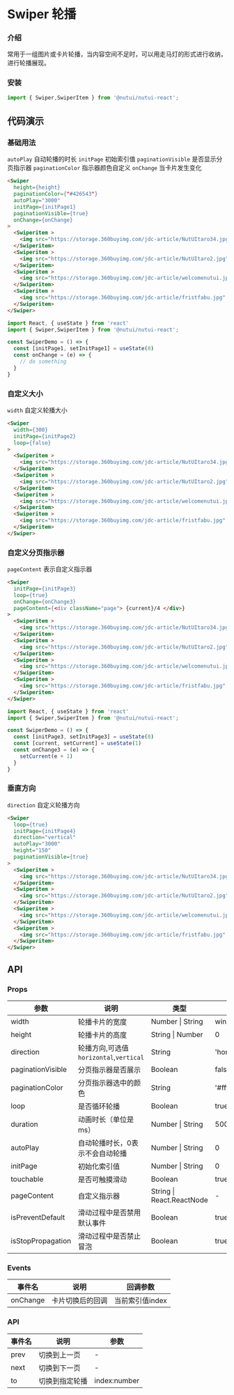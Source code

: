# Swiper 轮播

### 介绍

常用于一组图片或卡片轮播，当内容空间不足时，可以用走马灯的形式进行收纳，进行轮播展现。

### 安装

```javascript
import { Swiper,SwiperItem } from '@nutui/nutui-react';
```

## 代码演示

### 基础用法

`autoPlay` 自动轮播的时长
`initPage` 初始索引值
`paginationVisible` 是否显示分页指示器
`paginationColor` 指示器颜色自定义
`onChange` 当卡片发生变化

```html
<Swiper
  height={height}
  paginationColor={"#426543"}
  autoPlay="3000"
  initPage={initPage1}
  paginationVisible={true}
  onChange={onChange}
>
  <Swiperitem >
    <img src="https://storage.360buyimg.com/jdc-article/NutUItaro34.jpg" alt="" />
  </Swiperitem>
  <Swiperitem >
    <img src="https://storage.360buyimg.com/jdc-article/NutUItaro2.jpg" alt="" />
  </Swiperitem>
  <Swiperitem >
    <img src="https://storage.360buyimg.com/jdc-article/welcomenutui.jpg" alt="" />
  </Swiperitem>
  <Swiperitem >
    <img src="https://storage.360buyimg.com/jdc-article/fristfabu.jpg" alt="" />
  </Swiperitem>
</Swiper>
```
``` javascript
import React, { useState } from 'react'
import { Swiper,SwiperItem } from '@nutui/nutui-react';

const SwiperDemo = () => {
  const [initPage1, setInitPage1] = useState(0)
  const onChange = (e) => {
    // do something
  }
}
```

### 自定义大小

`width` 自定义轮播大小

```html
<Swiper
  width={300}
  initPage={initPage2}
  loop={false}
>
  <Swiperitem >
    <img src="https://storage.360buyimg.com/jdc-article/NutUItaro34.jpg" alt="" />
  </Swiperitem>
  <Swiperitem >
    <img src="https://storage.360buyimg.com/jdc-article/NutUItaro2.jpg" alt="" />
  </Swiperitem>
  <Swiperitem >
    <img src="https://storage.360buyimg.com/jdc-article/welcomenutui.jpg" alt="" />
  </Swiperitem>
  <Swiperitem >
    <img src="https://storage.360buyimg.com/jdc-article/fristfabu.jpg" alt="" />
  </Swiperitem>
</Swiper>
```
### 自定义分页指示器

`pageContent` 表示自定义指示器

```html
<Swiper
  initPage={initPage3}
  loop={true}
  onChange={onChange3}
  pageContent={<div className="page"> {current}/4 </div>}
>
  <Swiperitem >
    <img src="https://storage.360buyimg.com/jdc-article/NutUItaro34.jpg" alt="" />
  </Swiperitem>
  <Swiperitem >
    <img src="https://storage.360buyimg.com/jdc-article/NutUItaro2.jpg" alt="" />
  </Swiperitem>
  <Swiperitem >
    <img src="https://storage.360buyimg.com/jdc-article/welcomenutui.jpg" alt="" />
  </Swiperitem>
  <Swiperitem >
    <img src="https://storage.360buyimg.com/jdc-article/fristfabu.jpg" alt="" />
  </Swiperitem>
</Swiper>
```
``` javascript
import React, { useState } from 'react'
import { Swiper,SwiperItem } from '@nutui/nutui-react';

const SwiperDemo = () => {
  const [initPage3, setInitPage3] = useState(0)
  const [current, setCurrent] = useState(1)
  const onChange3 = (e) => {
    setCurrent(e + 1)
  }
}
```
### 垂直方向

`direction` 自定义轮播方向


```html
<Swiper
  loop={true}
  initPage={initPage4}
  direction="vertical"
  autoPlay="3000"
  height="150"
  paginationVisible={true}
>
  <Swiperitem >
    <img src="https://storage.360buyimg.com/jdc-article/NutUItaro34.jpg" alt="" />
  </Swiperitem>
  <Swiperitem >
    <img src="https://storage.360buyimg.com/jdc-article/NutUItaro2.jpg" alt="" />
  </Swiperitem>
  <Swiperitem >
    <img src="https://storage.360buyimg.com/jdc-article/welcomenutui.jpg" alt="" />
  </Swiperitem>
  <Swiperitem >
    <img src="https://storage.360buyimg.com/jdc-article/fristfabu.jpg" alt="" />
  </Swiperitem>
</Swiper>
```

## API

### Props

| 参数              | 说明                                   | 类型                      | 默认值            |
| ----------------- | -------------------------------------- | ------------------------- | ----------------- |
| width             | 轮播卡片的宽度                         | Number \| String          | window.innerWidth |
| height            | 轮播卡片的高度                         | String \| Number          | 0                 |
| direction         | 轮播方向,可选值`horizontal`,`vertical` | String                    | 'horizontal'      |
| paginationVisible | 分页指示器是否展示                     | Boolean                   | false             |
| paginationColor   | 分页指示器选中的颜色                   | String                    | '#fff'            |
| loop              | 是否循环轮播                           | Boolean                   | true              |
| duration          | 动画时长（单位是ms）                   | Number \| String          | 500               |
| autoPlay          | 自动轮播时长，0表示不会自动轮播        | Number \| String          | 0                 |
| initPage          | 初始化索引值                           | Number \| String          | 0                 |
| touchable         | 是否可触摸滑动                         | Boolean                   | true              |
| pageContent       | 自定义指示器                           | String \| React.ReactNode | -                 |
| isPreventDefault  | 滑动过程中是否禁用默认事件             | Boolean                   | true              |
| isStopPropagation | 滑动过程中是否禁止冒泡                 | Boolean                   | true              |



### Events

| 事件名   | 说明             | 回调参数        |
| -------- | ---------------- | --------------- |
| onChange | 卡片切换后的回调 | 当前索引值index |



### API

| 事件名 | 说明           | 参数         |
| ------ | -------------- | ------------ |
| prev   | 切换到上一页   | -            |
| next   | 切换到下一页   | -            |
| to     | 切换到指定轮播 | index:number |